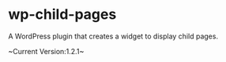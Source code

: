 wp-child-pages
==============

A WordPress plugin that creates a widget to display child pages.

~Current Version:1.2.1~
